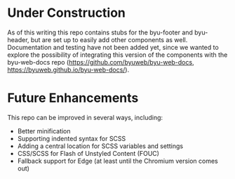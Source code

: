 # Under Construction

As of this writing this repo contains stubs for the byu-footer and byu-header, but are set up to easily add other components as well. Documentation and testing have not been added yet, since we wanted to explore the possibility of integrating this version of the components with the byu-web-docs repo (https://github.com/byuweb/byu-web-docs, https://byuweb.github.io/byu-web-docs/).

# Future Enhancements

This repo can be improved in several ways, including:

- Better minification
- Supporting indented syntax for SCSS
- Adding a central location for SCSS variables and settings
- CSS/SCSS for Flash of Unstyled Content (FOUC)
- Fallback support for Edge (at least until the Chromium version comes out)